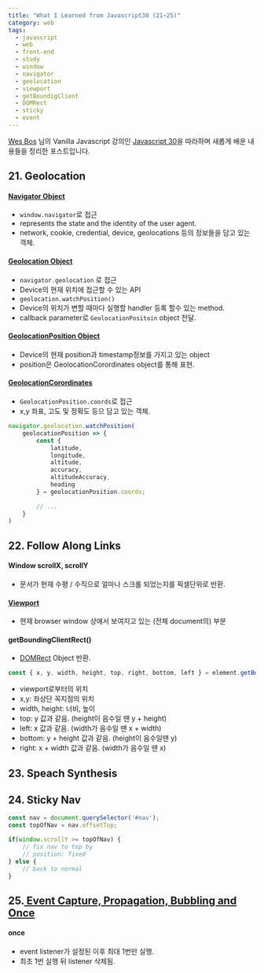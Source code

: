 ```yaml
---
title: "What I Learned from Javascript30 (21~25)"
category: web
tags:
  - javascript
  - web
  - front-end
  - study
  - window
  - navigator
  - geolocation
  - viewport
  - getBoundigClient
  - DOMRect
  - sticky
  - event
---
```



[Wes Bos](https://github.com/wesbos) 님의 Vanilla Javascript 강의인 [Javascript 30](https://javascript30.com)을 따라하며 새롭게 배운 내용들을 정리한 포스트입니다.

## 21. Geolocation

#### [Navigator Object](https://developer.mozilla.org/en-US/docs/Web/API/Navigator)
- `window.navigator`로 접근
- represents the state and the identity of the user agent.
- network, cookie, credential, device, geolocations 등의 정보들을 담고 있는 객체.

#### [Geolocation Object](https://developer.mozilla.org/en-US/docs/Web/API/Geolocation)

- `navigator.geolocation` 로 접근
- Device의 현재 위치에 접근할 수 있는 API
- `geolocation.watchPosition()`
- Device의 위치가 변할 때마다 실행할 handler 등록 할수 있는 method.
- callback parameter로 `GeolocationPositoin` object 전달.

#### [GeolocationPosition Object](https://developer.mozilla.org/en-US/docs/Web/API/GeolocationPosition)
- Device의 현재 position과 timestamp정보를 가지고 있는 object
- position은 GeolocationCorordinates object를 통해 표현.

#### [GeolocationCorordinates](https://developer.mozilla.org/en-US/docs/Web/API/GeolocationCoordinates)
- `GeolocationPosition.coords`로 접근
- x,y 좌표, 고도 및 정확도 등으 담고 있는 객체.

```javascript
navigator.geolocation.watchPosition(
    geolocationPosition => {
        const { 
            latitude,   
            longitude, 
            altitude, 
            accuracy, 
            altitudeAccuracy, 
            heading
        } = geolocationPosition.coords;
        
        // ...
    }
)
```

## 22. Follow Along Links

#### Window scrollX, scrollY

- 문서가 현재 수평 / 수직으로 얼마나 스크롤 되었는지를 픽셀단위로 반환.

#### [Viewport](https://developer.mozilla.org/en-US/docs/Glossary/Viewport)
- 현재 browser window 상에서 보여지고 있는 (전체 document의) 부분 

#### getBoundingClientRect()

- [DOMRect](https://developer.mozilla.org/en-US/docs/Web/API/DOMRect) Object 반환.
```javascript
const { x, y, width, height, top, right, bottom, left } = element.getBoundingClientRect();
```
- viewport로부터의 위치
- x,y: 좌상단 꼭지점의 위치
- width, height: 너비, 높이
- top: y 값과 같음. (height이 음수일 땐 y + height)
- left: x 값과 같음. (width가 음수일 땐 x + width)
- bottom: y + height 값과 같음. (height이 음수일땐 y) 
- right: x + width 값과 같음. (width가 음수일 땐 x) 

## 23. Speach Synthesis

## 24. Sticky Nav

```javascript
const nav = document.querySelector('#nav');
const topOfNav = nav.offsetTop;

if(window.scrollY >= topOfNav) {
    // fix nav to top by 
    // position: fixed
} else {
    // back to normal
}
```

## 25.[ Event Capture, Propagation, Bubbling and Once](https://yhancsx.github.io/web/event-bubbling-capture-delegation/)

#### once
- event listener가 설정된 이후 최대 1번만 실행.
- 최초 1번 실행 뒤 listener 삭제됨.